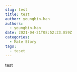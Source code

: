 ```yaml
---
slug: test
title: test
author: youngbin-han
authors:
  - youngbin-han
date: 2021-04-21T08:52:23.859Z
categories:
  - Mate Story
tags:
  - teset
---
```

test